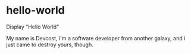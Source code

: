 # hello-world
Display "Hello World"

My name is Devcost, i'm a software developer from another galaxy, and i just came to destroy yours, though.
